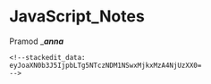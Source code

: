 # JavaScript_Notes


Pramod __**anna**_ 
```-
<!--stackedit_data:
eyJoaXN0b3J5IjpbLTg5NTczNDM1NSwxMjkxMzA4NjUzXX0=
-->